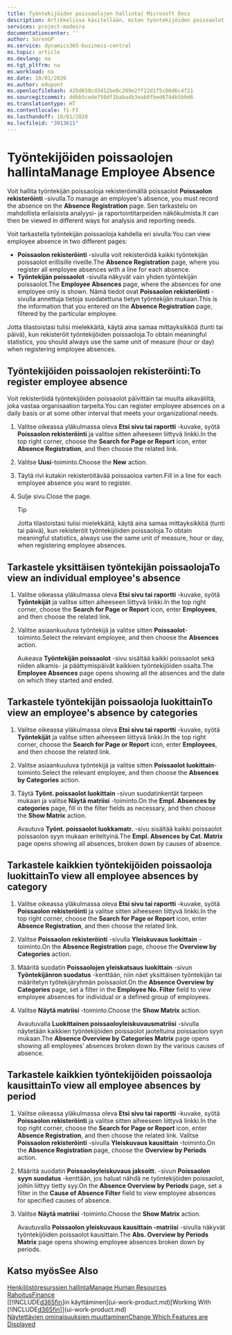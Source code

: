 ```yaml
---
title: Työntekijöiden poissaolojen hallinta| Microsoft Docs
description: Artikkelissa käsitellään, miten työntekijöiden poissaolot kirjataan ja miten poissaolotilastoja analysoidaan.
services: project-madeira
documentationcenter: ''
author: SorenGP
ms.service: dynamics365-business-central
ms.topic: article
ms.devlang: na
ms.tgt_pltfrm: na
ms.workload: na
ms.date: 10/01/2020
ms.author: edupont
ms.openlocfilehash: 42bd650cd3452be8c209e2ff12d1f5c06d6c4f21
ms.sourcegitcommit: ddbb5cede750df1baba4b3eab8fbed6744b5b9d6
ms.translationtype: HT
ms.contentlocale: fi-FI
ms.lasthandoff: 10/01/2020
ms.locfileid: "3913611"
---
```

# <a name="manage-employee-absence"></a><span data-ttu-id="3c408-103">Työntekijöiden poissaolojen hallinta</span><span class="sxs-lookup"><span data-stu-id="3c408-103">Manage Employee Absence</span></span>
<span data-ttu-id="3c408-104">Voit hallita työntekijän poissaoloja rekisteröimällä poissaolot **Poissaolon rekisteröinti** -sivulla.</span><span class="sxs-lookup"><span data-stu-id="3c408-104">To manage an employee's absence, you must record the absence on the **Absence Registration** page.</span></span> <span data-ttu-id="3c408-105">Sen tarkastelu on mahdollista erilaisista analyysi- ja raportointitarpeiden näkökulmista.</span><span class="sxs-lookup"><span data-stu-id="3c408-105">It can then be viewed in different ways for analysis and reporting needs.</span></span>

<span data-ttu-id="3c408-106">Voit tarkastella työntekijän poissaoloja kahdella eri sivulla:</span><span class="sxs-lookup"><span data-stu-id="3c408-106">You can view employee absence in two different pages:</span></span>

* <span data-ttu-id="3c408-107">**Poissaolon rekisteröinti** -sivulla voit rekisteröidä kaikki työntekijän poissaolot erillisille riveille.</span><span class="sxs-lookup"><span data-stu-id="3c408-107">The **Absence Registration** page, where you register all employee absences with a line for each absence.</span></span>
* <span data-ttu-id="3c408-108">**Työntekijän poissaolot** -sivulla näkyvät vain yhden työntekijän poissaolot.</span><span class="sxs-lookup"><span data-stu-id="3c408-108">The **Employee Absences** page, where the absences for one employee only is shown.</span></span> <span data-ttu-id="3c408-109">Nämä tiedot ovat **Poissaolon rekisteröinti** -sivulla annettuja tietoja suodatettuna tietyn työntekijän mukaan.</span><span class="sxs-lookup"><span data-stu-id="3c408-109">This is the information that you entered on the **Absence Registration** page, filtered by the particular employee.</span></span>

<span data-ttu-id="3c408-110">Jotta tilastoistasi tulisi mielekkäitä, käytä aina samaa mittayksikköä (tunti tai päivä), kun rekisteröit työntekijöiden poissaoloja.</span><span class="sxs-lookup"><span data-stu-id="3c408-110">To obtain meaningful statistics, you should always use the same unit of measure (hour or day) when registering employee absences.</span></span>

## <a name="to-register-employee-absence"></a><span data-ttu-id="3c408-111">Työntekijöiden poissaolojen rekisteröinti:</span><span class="sxs-lookup"><span data-stu-id="3c408-111">To register employee absence</span></span>
<span data-ttu-id="3c408-112">Voit rekisteröidä työntekijöiden poissaolot päivittäin tai muulta aikaväliltä, joka vastaa organisaation tarpeita.</span><span class="sxs-lookup"><span data-stu-id="3c408-112">You can register employee absences on a daily basis or at some other interval that meets your organizational needs.</span></span>

1. <span data-ttu-id="3c408-113">Valitse oikeassa yläkulmassa oleva **Etsi sivu tai raportti** -kuvake, syötä **Poissaolon rekisteröinti** ja valitse sitten aiheeseen liittyvä linkki.</span><span class="sxs-lookup"><span data-stu-id="3c408-113">In the top right corner, choose the **Search for Page or Report** icon, enter **Absence Registration**, and then choose the related link.</span></span>
2. <span data-ttu-id="3c408-114">Valitse **Uusi**-toiminto.</span><span class="sxs-lookup"><span data-stu-id="3c408-114">Choose the **New** action.</span></span>
3. <span data-ttu-id="3c408-115">Täytä rivi kutakin rekisteröitävää poissaoloa varten.</span><span class="sxs-lookup"><span data-stu-id="3c408-115">Fill in a line for each employee absence you want to register.</span></span>
4. <span data-ttu-id="3c408-116">Sulje sivu.</span><span class="sxs-lookup"><span data-stu-id="3c408-116">Close the page.</span></span>

    > [!Tip]
    > <span data-ttu-id="3c408-117">Jotta tilastoistasi tulisi mielekkäitä, käytä aina samaa mittayksikköä (tunti tai päivä), kun rekisteröit työntekijöiden poissaoloja.</span><span class="sxs-lookup"><span data-stu-id="3c408-117">To obtain meaningful statistics, always use the same unit of measure, hour or day, when registering employee absences.</span></span>

## <a name="to-view-an-individual-employees-absence"></a><span data-ttu-id="3c408-118">Tarkastele yksittäisen työntekijän poissaoloja</span><span class="sxs-lookup"><span data-stu-id="3c408-118">To view an individual employee's absence</span></span>
1. <span data-ttu-id="3c408-119">Valitse oikeassa yläkulmassa oleva **Etsi sivu tai raportti** -kuvake, syötä **Työntekijät** ja valitse sitten aiheeseen liittyvä linkki.</span><span class="sxs-lookup"><span data-stu-id="3c408-119">In the top right corner, choose the **Search for Page or Report** icon, enter **Employees**, and then choose the related link.</span></span>
2. <span data-ttu-id="3c408-120">Valitse asiaankuuluva työntekijä ja valitse sitten **Poissaolot**-toiminto.</span><span class="sxs-lookup"><span data-stu-id="3c408-120">Select the relevant employee, and then choose the **Absences** action.</span></span>

    <span data-ttu-id="3c408-121">Aukeava **Työntekijän poissaolot** -sivu sisältää kaikki poissaolot sekä niiden alkamis- ja päättymispäivät kaikkien työntekijöiden osalta.</span><span class="sxs-lookup"><span data-stu-id="3c408-121">The **Employee Absences** page opens showing all the absences and the date on which they started and ended.</span></span>

## <a name="to-view-an-employees-absence-by-categories"></a><span data-ttu-id="3c408-122">Tarkastele työntekijän poissaoloja luokittain</span><span class="sxs-lookup"><span data-stu-id="3c408-122">To view an employee's absence by categories</span></span>
1. <span data-ttu-id="3c408-123">Valitse oikeassa yläkulmassa oleva **Etsi sivu tai raportti** -kuvake, syötä **Työntekijät** ja valitse sitten aiheeseen liittyvä linkki.</span><span class="sxs-lookup"><span data-stu-id="3c408-123">In the top right corner, choose the **Search for Page or Report** icon, enter **Employees**, and then choose the related link.</span></span>
2. <span data-ttu-id="3c408-124">Valitse asiaankuuluva työntekijä ja valitse sitten **Poissaolot luokittain**-toiminto.</span><span class="sxs-lookup"><span data-stu-id="3c408-124">Select the relevant employee, and then choose the **Absences by Categories** action.</span></span>
3. <span data-ttu-id="3c408-125">Täytä **Työnt. poissaolot luokittain** -sivun suodatinkentät tarpeen mukaan ja valitse **Näytä matriisi** -toiminto.</span><span class="sxs-lookup"><span data-stu-id="3c408-125">On the **Empl. Absences by categories** page, fill in the filter fields as necessary, and then choose the **Show Matrix** action.</span></span>

    <span data-ttu-id="3c408-126">Avautuva **Työnt. poissaolot luokkamatr.** -sivu sisältää kaikki poissaolot poissaolon syyn mukaan eriteltyinä.</span><span class="sxs-lookup"><span data-stu-id="3c408-126">The **Empl. Absences by Cat. Matrix** page opens showing all absences, broken down by causes of absence.</span></span>

## <a name="to-view-all-employee-absences-by-category"></a><span data-ttu-id="3c408-127">Tarkastele kaikkien työntekijöiden poissaoloja luokittain</span><span class="sxs-lookup"><span data-stu-id="3c408-127">To view all employee absences by category</span></span>
1. <span data-ttu-id="3c408-128">Valitse oikeassa yläkulmassa oleva **Etsi sivu tai raportti** -kuvake, syötä **Poissaolon rekisteröinti** ja valitse sitten aiheeseen liittyvä linkki.</span><span class="sxs-lookup"><span data-stu-id="3c408-128">In the top right corner, choose the **Search for Page or Report** icon, enter **Absence Registration**, and then choose the related link.</span></span>
2. <span data-ttu-id="3c408-129">Valitse **Poissaolon rekisteröinti** -sivulla **Yleiskuvaus luokittain** -toiminto.</span><span class="sxs-lookup"><span data-stu-id="3c408-129">On the **Absence Registration** page, choose the **Overview by Categories** action.</span></span>
3. <span data-ttu-id="3c408-130">Määritä suodatin **Poissaolojen yleiskatsaus luokittain** -sivun **Työntekijänron suodatus** -kenttään, niin näet yksittäisen työntekijän tai määritetyn työtekijäryhmän poissaolot.</span><span class="sxs-lookup"><span data-stu-id="3c408-130">On the **Absence Overview by Categories** page, set a filter in the **Employee No. Filter** field to view employee absences for individual or a defined group of employees.</span></span>
4. <span data-ttu-id="3c408-131">Valitse **Näytä matriisi** -toiminto.</span><span class="sxs-lookup"><span data-stu-id="3c408-131">Choose the **Show Matrix** action.</span></span>

    <span data-ttu-id="3c408-132">Avautuvalla **Luokittainen poissaoloyleiskuvausmatriisi** -sivulla näytetään kaikkien työntekijöiden poissaolot jaoteltuina poissaolon syyn mukaan.</span><span class="sxs-lookup"><span data-stu-id="3c408-132">The **Absence Overview by Categories Matrix** page opens showing all employees’ absences broken down by the various causes of absence.</span></span>

## <a name="to-view-all-employee-absences-by-period"></a><span data-ttu-id="3c408-133">Tarkastele kaikkien työntekijöiden poissaoloja kausittain</span><span class="sxs-lookup"><span data-stu-id="3c408-133">To view all employee absences by period</span></span>
1. <span data-ttu-id="3c408-134">Valitse oikeassa yläkulmassa oleva **Etsi sivu tai raportti** -kuvake, syötä **Poissaolon rekisteröinti** ja valitse sitten aiheeseen liittyvä linkki.</span><span class="sxs-lookup"><span data-stu-id="3c408-134">In the top right corner, choose the **Search for Page or Report** icon, enter **Absence Registration**, and then choose the related link.</span></span>
   <span data-ttu-id="3c408-135">Valitse **Poissaolon rekisteröinti** -sivulla **Yleiskuvaus kausittain** -toiminto.</span><span class="sxs-lookup"><span data-stu-id="3c408-135">On the **Absence Registration** page, choose the **Overview by Periods** action.</span></span>
2. <span data-ttu-id="3c408-136">Määritä suodatin **Poissaoloyleiskuvaus jaksoitt.** -sivun **Poissaolon syyn suodatus** -kenttään, jos haluat nähdä ne työntekijöiden poissaolot, joihin liittyy tietty syy.</span><span class="sxs-lookup"><span data-stu-id="3c408-136">On the **Absence Overview by Periods** page, set a filter in the **Cause of Absence Filter** field to view employee absences for specified causes of absence.</span></span>
3. <span data-ttu-id="3c408-137">Valitse **Näytä matriisi** -toiminto.</span><span class="sxs-lookup"><span data-stu-id="3c408-137">Choose the **Show Matrix** action.</span></span>

    <span data-ttu-id="3c408-138">Avautuvalla **Poissaolon yleiskuvaus kausittain -matriisi** -sivulla näkyvät työntekijöiden poissaolot kausittain.</span><span class="sxs-lookup"><span data-stu-id="3c408-138">The **Abs. Overview by Periods Matrix** page opens showing employee absences broken down by periods.</span></span>

## <a name="see-also"></a><span data-ttu-id="3c408-139">Katso myös</span><span class="sxs-lookup"><span data-stu-id="3c408-139">See Also</span></span>
[<span data-ttu-id="3c408-140">Henkilöstöresurssien hallinta</span><span class="sxs-lookup"><span data-stu-id="3c408-140">Manage Human Resources</span></span>](hr-manage-human-resources.md)  
[<span data-ttu-id="3c408-141">Rahoitus</span><span class="sxs-lookup"><span data-stu-id="3c408-141">Finance</span></span>](finance.md)  
<span data-ttu-id="3c408-142">[[!INCLUDE[d365fin](includes/d365fin_md.md)]in käyttäminen](ui-work-product.md)</span><span class="sxs-lookup"><span data-stu-id="3c408-142">[Working With [!INCLUDE[d365fin](includes/d365fin_md.md)]](ui-work-product.md)</span></span>  
[<span data-ttu-id="3c408-143">Näytettävien ominaisuuksien muuttaminen</span><span class="sxs-lookup"><span data-stu-id="3c408-143">Change Which Features are Displayed</span></span>](ui-experiences.md)
